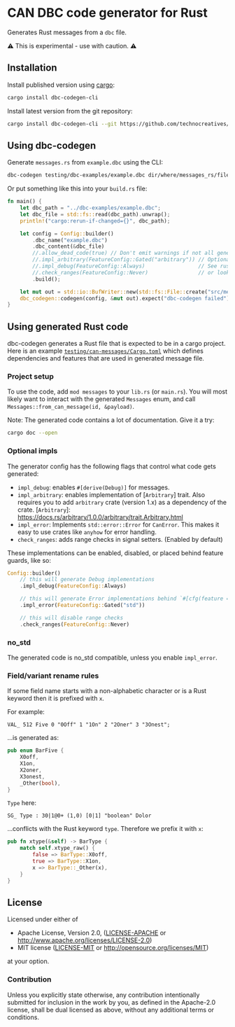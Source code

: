 # CAN DBC code generator for Rust

Generates Rust messages from a `dbc` file.

⚠️ This is experimental - use with caution. ⚠️

## Installation

Install published version using [cargo](https://doc.rust-lang.org/cargo/getting-started/installation.html):

```bash
cargo install dbc-codegen-cli
```
Install latest version from the git repository:

```bash
cargo install dbc-codegen-cli --git https://github.com/technocreatives/dbc-codegen --branch main
```

## Using dbc-codegen

Generate `messages.rs` from `example.dbc` using the CLI:

```bash
dbc-codegen testing/dbc-examples/example.dbc dir/where/messages_rs/file/is/written
```

Or put something like this into your `build.rs` file:

```rust
fn main() {
    let dbc_path = "../dbc-examples/example.dbc";
    let dbc_file = std::fs::read(dbc_path).unwrap();
    println!("cargo:rerun-if-changed={}", dbc_path);

    let config = Config::builder()
        .dbc_name("example.dbc")
        .dbc_content(&dbc_file)
        //.allow_dead_code(true) // Don't emit warnings if not all generated code is used
        //.impl_arbitrary(FeatureConfig::Gated("arbitrary")) // Optional impls.
        //.impl_debug(FeatureConfig::Always)                 // See rustdoc for more,
        //.check_ranges(FeatureConfig::Never)                // or look below for an example.
        .build();

    let mut out = std::io::BufWriter::new(std::fs::File::create("src/messages.rs").unwrap());
    dbc_codegen::codegen(config, &mut out).expect("dbc-codegen failed");
}
```

## Using generated Rust code

dbc-codegen generates a Rust file that is expected to be in a cargo project.
Here is an example [`testing/can-messages/Cargo.toml`](testing/can-messages/Cargo.toml) which defines dependencies and features that are used in generated message file.

### Project setup

To use the code, add `mod messages` to your `lib.rs` (or `main.rs`).
You will most likely want to interact with the generated `Messages` enum, and call `Messages::from_can_message(id, &payload)`.

Note: The generated code contains a lot of documentation.
Give it a try:
```bash
cargo doc --open
```

### Optional impls

The generator config has the following flags that control what code gets generated:

- `impl_debug`: enables `#[derive(Debug)]` for messages.
- `impl_arbitrary`: enables implementation of [`Arbitrary`] trait.
  Also requires you to add `arbitrary` crate (version 1.x) as a dependency of the crate.
  [`Arbitrary`]: https://docs.rs/arbitrary/1.0.0/arbitrary/trait.Arbitrary.html
- `impl_error`: Implements `std::error::Error` for `CanError`. This makes it easy to use crates like `anyhow` for error handling.
- `check_ranges`: adds range checks in signal setters. (Enabled by default)

These implementations can be enabled, disabled, or placed behind feature guards, like so:

```rust
Config::builder()
    // this will generate Debug implementations
    .impl_debug(FeatureConfig::Always)

    // this will generate Error implementations behind `#[cfg(feature = "std")]` guards
    .impl_error(FeatureConfig::Gated("std"))

    // this will disable range checks
    .check_ranges(FeatureConfig::Never)
```

### no_std

The generated code is no_std compatible, unless you enable `impl_error`.

### Field/variant rename rules

If some field name starts with a non-alphabetic character or is a Rust keyword then it is prefixed with `x`.

For example:

```
VAL_ 512 Five 0 "0Off" 1 "1On" 2 "2Oner" 3 "3Onest";
```

…is generated as:

```rust
pub enum BarFive {
    X0off,
    X1on,
    X2oner,
    X3onest,
    _Other(bool),
}
```

`Type` here:

```
SG_ Type : 30|1@0+ (1,0) [0|1] "boolean" Dolor
```

…conflicts with the Rust keyword `type`. Therefore we prefix it with `x`:

```rust
pub fn xtype(&self) -> BarType {
    match self.xtype_raw() {
        false => BarType::X0off,
        true => BarType::X1on,
        x => BarType::_Other(x),
    }
}
```

## License

Licensed under either of

 - Apache License, Version 2.0, ([LICENSE-APACHE](LICENSE-APACHE) or http://www.apache.org/licenses/LICENSE-2.0)
 - MIT license ([LICENSE-MIT](LICENSE-MIT) or http://opensource.org/licenses/MIT)

at your option.

### Contribution

Unless you explicitly state otherwise, any contribution intentionally
submitted for inclusion in the work by you, as defined in the Apache-2.0
license, shall be dual licensed as above, without any additional terms or
conditions.
